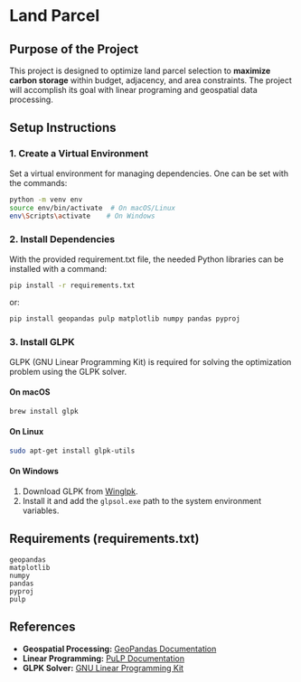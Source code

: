 # **Land Parcel**

## **Purpose of the Project**
This project is designed to optimize land parcel selection to  **maximize carbon storage**  within budget, adjacency, and area constraints. The project will accomplish its goal with linear programing and geospatial data processing.

## **Setup Instructions**
### **1. Create a Virtual Environment**
Set a virtual environment for managing dependencies. One can be set with the commands:

```bash
python -m venv env
source env/bin/activate  # On macOS/Linux
env\Scripts\activate    # On Windows
```

### **2. Install Dependencies**
With the provided requirement.txt file, the needed Python libraries can be installed with a command:

```bash
pip install -r requirements.txt
```

or:

```bash
pip install geopandas pulp matplotlib numpy pandas pyproj
```
### **3. Install GLPK**
GLPK (GNU Linear Programming Kit) is required for solving the optimization problem using the GLPK solver.

#### **On macOS**
```bash
brew install glpk
```

#### **On Linux**
```bash
sudo apt-get install glpk-utils
```

#### **On Windows**
1. Download GLPK from [Winglpk](https://sourceforge.net/projects/winglpk/).
2. Install it and add the `glpsol.exe` path to the system environment variables.

## **Requirements (requirements.txt)**
```
geopandas
matplotlib
numpy
pandas
pyproj
pulp
```

## **References**
- **Geospatial Processing:** [GeoPandas Documentation](https://geopandas.org/)
- **Linear Programming:** [PuLP Documentation](https://coin-or.github.io/pulp/)
- **GLPK Solver:** [GNU Linear Programming Kit](https://www.gnu.org/software/glpk/)

